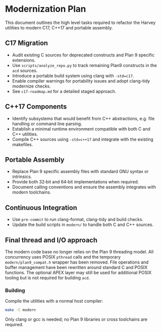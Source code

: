 # Modernization Plan

This document outlines the high level tasks required to refactor the Harvey utilities to modern C17, C++17 and portable assembly.

## C17 Migration

- Audit existing C sources for deprecated constructs and Plan 9 specific extensions.
- Use `scripts/analyze_repo.py` to track remaining Plan9 constructs in the `acd` sources.
- Introduce a portable build system using clang with `-std=c17`.
- Enable compiler warnings for portability issues and adopt clang-tidy modernize checks.
- See `c17-roadmap.md` for a detailed staged approach.

## C++17 Components

- Identify subsystems that would benefit from C++ abstractions, e.g. file handling or command line parsing.
- Establish a minimal runtime environment compatible with both C and C++ utilities.
- Compile C++ sources using `-std=c++17` and integrate with the existing makefiles.

## Portable Assembly

- Replace Plan 9 specific assembly files with standard GNU syntax or intrinsics.
- Provide both 32‑bit and 64‑bit implementations when required.
- Document calling conventions and ensure the assembly integrates with modern toolchains.

## Continuous Integration

- Use `pre-commit` to run clang-format, clang-tidy and build checks.
- Update the build scripts in `modern/` to handle both C and C++ sources.

## Final thread and I/O approach

The modern code base no longer relies on the Plan 9 threading model.  All
concurrency uses POSIX `pthread` calls and the temporary
`modern/plan9_compat.h` wrapper has been removed.  File operations and
buffer management have been rewritten around standard C and POSIX
functions.  The optional APEX layer may still be used for additional
POSIX tooling but is not required for building `acd`.

### Building

Compile the utilities with a normal host compiler:

```bash
make -C modern
```

Only clang or gcc is needed; no Plan 9 libraries or cross toolchains are
required.
